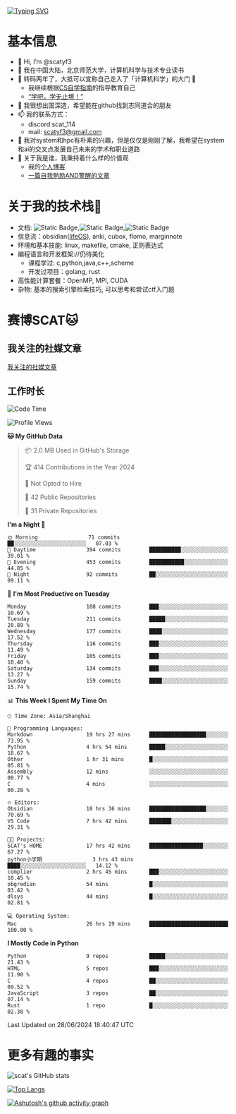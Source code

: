 [![Typing SVG](https://readme-typing-svg.demolab.com?font=Fira+Code&pause=1000&center=true&vCenter=true&multiline=true&width=470&height=98&lines=Across+the+Great+Wall+;we+can+reach+every+corner+in+the+world)](https://git.io/typing-svg)

# 基本信息
- 👋 Hi, I’m @scatyf3
- 👀 我在中国大陆，北京师范大学，计算机科学与技术专业读书
- 🌱 转码两年了，大抵可以宣称自己走入了「计算机科学」的大门 🥺
  - 我继续根据[CS自学指南](https://csdiy.wiki/)的指导教育自己 
  - [“学吧，学无止境！” ](https://www.acm.org/binaries/content/assets/education/cs2013_chinese.pdf)
- 💞️ 我很想出国深造，希望能在github找到志同道合的朋友
- 📫 我的联系方式：
  -   discord:scat_114
  -   mail: scatyf3@gmail.com
- 🌟 我对system和hpc有朴素的兴趣，但是仅仅是刚刚了解，我希望在system和ai的交叉点发展自己未来的学术和职业道路
- 🤔 关于我是谁，我秉持着什么样的价值观
  - 我的[个人博客](https://scatyfs-blog.gitbook.io/scats-blog)
  - [一篇自我勉励AND警醒的文章](https://www.zhihu.com/question/595969891/answer/3060352057)
 
# 关于我的技术栈🔧
- 文档: ![Static Badge](https://img.shields.io/badge/markdown-gray),![Static Badge](https://img.shields.io/badge/latex-gray),![Static Badge](https://img.shields.io/badge/marp-blue)
- 信息流：obsidian([lifeOS](https://github.com/quanru/obsidian-example-lifeos)), anki, cubox, flomo, marginnote
- 环境和基本技能: linux, makefile, cmake, 正则表达式
- 编程语言和开发框架://仍待美化
  - 课程学过: c,python,java,c++,scheme
  - 开发过项目：golang, rust
- 高性能计算套餐：OpenMP, MPI, CUDA 
- 杂物: 基本的搜索引擎检索技巧, 可以思考和尝试ctf入门题

# 赛博SCAT🐱

## 我关注的社媒文章
[我关注的社媒文章](https://www.notion.so/6379b986d4964818b078b0328b41f73b?v=19fc0e6483ec4fada09d6c68f7b20732)

## 工作时长
<!--START_SECTION:waka-->
![Code Time](http://img.shields.io/badge/Code%20Time-257%20hrs%2043%20mins-blue)

![Profile Views](http://img.shields.io/badge/Profile%20Views-0-blue)

**🐱 My GitHub Data** 

> 📦 2.0 MB Used in GitHub's Storage 
 > 
> 🏆 414 Contributions in the Year 2024
 > 
> 🚫 Not Opted to Hire
 > 
> 📜 42 Public Repositories 
 > 
> 🔑 31 Private Repositories 
 > 
**I'm a Night 🦉** 

```text
🌞 Morning                71 commits          ██░░░░░░░░░░░░░░░░░░░░░░░   07.03 % 
🌆 Daytime                394 commits         ██████████░░░░░░░░░░░░░░░   39.01 % 
🌃 Evening                453 commits         ███████████░░░░░░░░░░░░░░   44.85 % 
🌙 Night                  92 commits          ██░░░░░░░░░░░░░░░░░░░░░░░   09.11 % 
```
📅 **I'm Most Productive on Tuesday** 

```text
Monday                   108 commits         ███░░░░░░░░░░░░░░░░░░░░░░   10.69 % 
Tuesday                  211 commits         █████░░░░░░░░░░░░░░░░░░░░   20.89 % 
Wednesday                177 commits         ████░░░░░░░░░░░░░░░░░░░░░   17.52 % 
Thursday                 116 commits         ███░░░░░░░░░░░░░░░░░░░░░░   11.49 % 
Friday                   105 commits         ███░░░░░░░░░░░░░░░░░░░░░░   10.40 % 
Saturday                 134 commits         ███░░░░░░░░░░░░░░░░░░░░░░   13.27 % 
Sunday                   159 commits         ████░░░░░░░░░░░░░░░░░░░░░   15.74 % 
```


📊 **This Week I Spent My Time On** 

```text
🕑︎ Time Zone: Asia/Shanghai

💬 Programming Languages: 
Markdown                 19 hrs 27 mins      ██████████████████░░░░░░░   73.95 % 
Python                   4 hrs 54 mins       █████░░░░░░░░░░░░░░░░░░░░   18.67 % 
Other                    1 hr 31 mins        █░░░░░░░░░░░░░░░░░░░░░░░░   05.81 % 
Assembly                 12 mins             ░░░░░░░░░░░░░░░░░░░░░░░░░   00.77 % 
C                        4 mins              ░░░░░░░░░░░░░░░░░░░░░░░░░   00.28 % 

🔥 Editors: 
Obsidian                 18 hrs 36 mins      ██████████████████░░░░░░░   70.69 % 
VS Code                  7 hrs 42 mins       ███████░░░░░░░░░░░░░░░░░░   29.31 % 

🐱‍💻 Projects: 
SCAT's HOME              17 hrs 42 mins      █████████████████░░░░░░░░   67.27 % 
python小学期                3 hrs 43 mins       ████░░░░░░░░░░░░░░░░░░░░░   14.12 % 
complier                 2 hrs 45 mins       ███░░░░░░░░░░░░░░░░░░░░░░   10.45 % 
obgredian                54 mins             █░░░░░░░░░░░░░░░░░░░░░░░░   03.42 % 
dlsys                    44 mins             █░░░░░░░░░░░░░░░░░░░░░░░░   02.81 % 

💻 Operating System: 
Mac                      26 hrs 19 mins      █████████████████████████   100.00 % 
```

**I Mostly Code in Python** 

```text
Python                   9 repos             █████░░░░░░░░░░░░░░░░░░░░   21.43 % 
HTML                     5 repos             ███░░░░░░░░░░░░░░░░░░░░░░   11.90 % 
C                        4 repos             ██░░░░░░░░░░░░░░░░░░░░░░░   09.52 % 
JavaScript               3 repos             ██░░░░░░░░░░░░░░░░░░░░░░░   07.14 % 
Rust                     1 repo              █░░░░░░░░░░░░░░░░░░░░░░░░   02.38 % 
```




 Last Updated on 28/06/2024 18:40:47 UTC
<!--END_SECTION:waka-->


# 更多有趣的事实 

![scat's GitHub stats](https://github-readme-stats.vercel.app/api?username=scatyf3&count_private=true&theme=synthwave)

[![Top Langs](https://github-readme-stats.vercel.app/api/top-langs/?username=scatyf3&layout=compact&langs_count=12&theme=synthwave&hide=javascript,html,css&size_weight=0.5&count_weight=0.5)](https://github.com/anuraghazra/github-readme-statss)

[![Ashutosh's github activity graph](https://github-readme-activity-graph.vercel.app/graph?username=scatyf3&theme=dracula)](https://github.com/ashutosh00710/github-readme-activity-graph)

<!---
scatfy3/scatfy3 is a ✨ special ✨ repository because its `README.md` (this file) appears on your GitHub profile.
You can click the Preview link to take a look at your changes.
--->
